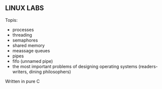 ## LINUX LABS

Topis:

- processes
- threading
- semaphores
- shared memory
- meassage queues
- pipes
- fifo (unnamed pipe)
- the most important problems of designing operating systems (readers-writers, dining philosophers)

Written in pure C
